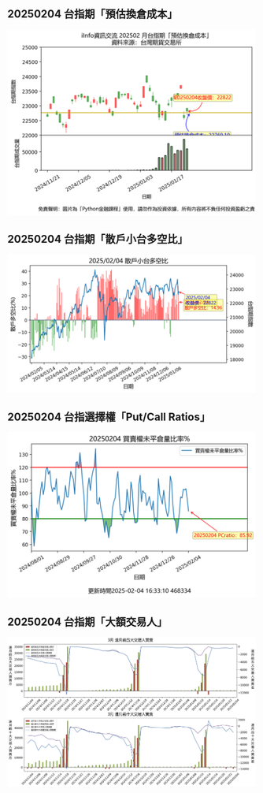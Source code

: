 ## 20250204 台指期「預估換倉成本」
![](images/txfcost.png)

## 20250204 台指期「散戶小台多空比」
![](images/bbiri.png)

## 20250204 台指選擇權「Put/Call Ratios」
![](images/pcratio.png)

## 20250204 台指期「大額交易人」
![](images/blocktrade.png)

